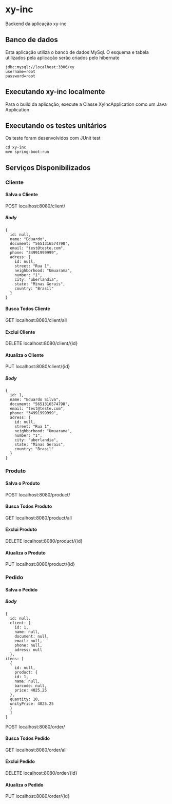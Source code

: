 # xy-inc
Backend da aplicação xy-inc

## Banco de dados

Esta aplicação utiliza o banco de dados MySql. O esquema e tabela utilizados pela aplicação serão criados pelo hibernate

```
jdbc:mysql://localhost:3306/xy
username=root
password=root

```

## Executando xy-inc localmente

Para o build da aplicação, execute a Classe XyIncApplication como um Java Application

## Executando os testes unitários

Os teste foram desenvolvidos com JUnit test

```
cd xy-inc
mvn spring-boot:run
```

## Serviços Disponibilizados

### Cliente

#### Salva o Cliente

POST localhost:8080/client/

##### Body

```
{
  id: null,
  name: "Eduardo",
  document: "5651316574798",
  email: "test@teste.com",
  phone: "34991999999",
  adress: {
    id: null,
    street: "Rua 1",
    neighborhood: "Umuarama",
    number: "1",
    city: "uberlandia",
    state: "Minas Gerais",
    country: "Brasil"
  }
}
```

#### Busca Todos Cliente

GET localhost:8080/client/all

#### Exclui Cliente

DELETE localhost:8080/client/{id}

#### Atualiza o Cliente

PUT localhost:8080/client/{id}

##### Body

```
{
  id: 1,
  name: "Eduardo Silva",
  document: "5651316574798",
  email: "test@teste.com",
  phone: "34991999999",
  adress: {
    id: null,
    street: "Rua 1",
    neighborhood: "Umuarama",
    number: "1",
    city: "uberlandia",
    state: "Minas Gerais",
    country: "Brasil"
  }
}
```

### Produto

#### Salva o Produto

POST localhost:8080/product/

#### Busca Todos Produto

GET localhost:8080/product/all

#### Exclui Produto

DELETE localhost:8080/product/{id}

#### Atualiza o Produto

PUT localhost:8080/product/{id}

### Pedido

#### Salva o Pedido

##### Body

```
{
  id: null,
  client: {
    id: 1,
    name: null,
    document: null,
    email: null,
    phone: null,
    adress: null
  },
itens: [
  {
    id: null,
    product: {
    id: 1,
    name: null,
    barcode: null,
    price: 4025.25
  },
  quantity: 10,
  unityPrice: 4025.25
  }
  ]
}
```

POST localhost:8080/order/

#### Busca Todos Pedido

GET localhost:8080/order/all

#### Exclui Pedido

DELETE localhost:8080/order/{id}

#### Atualiza o Pedido

PUT localhost:8080/order/{id}


